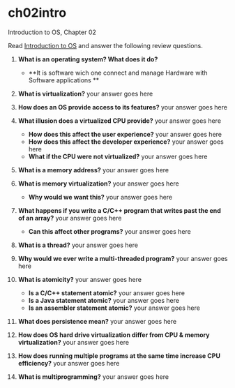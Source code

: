 # ch02intro
Introduction to OS, Chapter 02

Read [Introduction to OS](http://pages.cs.wisc.edu/~remzi/OSTEP/intro.pdf) and answer the following review questions.

1. **What is an operating system? What does it do?** 
    - **It is software wich one connect and manage Hardware with Software applications **
2. **What is virtualization?** your answer goes here 
3. **How does an OS provide access to its features?** your answer goes here 
4. **What illusion does a virtualized CPU provide?** your answer goes here 
    - **How does this affect the user experience?** your answer goes here 
    - **How does this affect the developer experience?** your answer goes here 
    - **What if the CPU were not virtualized?** your answer goes here 
5. **What is a memory address?** your answer goes here
6. **What is memory virtualization?** your answer goes here
    - **Why would we want this?** your answer goes here 
8. **What happens if you write a C/C++ program that writes past the end of an array?**  your answer goes here
      - **Can this affect other programs?** your answer goes here 
9. **What is a thread?** your answer goes here
10. **Why would we ever write a multi-threaded program?** your answer goes here
11. **What is atomicity?** your answer goes here
    - **Is a C/C++ statement atomic?** your answer goes here 
    - **Is a Java statement atomic?** your answer goes here 
    - **Is an assembler statement atomic?** your answer goes here 

13. **What does persistence mean?** your answer goes here

14. **How does OS hard drive virtualization differ from CPU & memory virtualization?** your answer goes here 
15. **How does running multiple programs at the same time increase CPU efficiency?** your answer goes here 
16. **What is multiprogramming?** your answer goes here 
